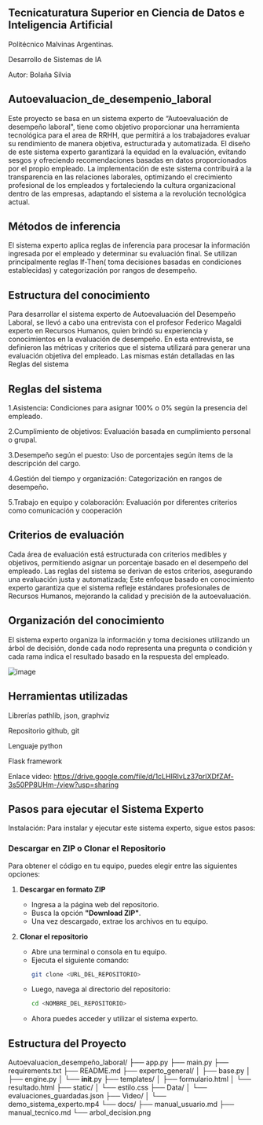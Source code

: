 ## Tecnicaturatura Superior en Ciencia de Datos e Inteligencia Artificial

Politécnico Malvinas Argentinas.

Desarrollo de Sistemas de IA

Autor: Bolaña Silvia

## Autoevaluacion_de_desempenio_laboral



Este proyecto se basa en un sistema experto de “Autoevaluación de desempeño laboral", tiene como objetivo proporcionar una herramienta tecnológica para el area de RRHH, que permitirá a los trabajadores evaluar su rendimiento de manera objetiva, estructurada y automatizada. El diseño de este sistema experto garantizará la equidad en la evaluación, evitando sesgos y ofreciendo recomendaciones basadas en datos proporcionados por el propio empleado. La implementación de este sistema contribuirá a la transparencia en las relaciones laborales, optimizando el crecimiento profesional de los empleados y fortaleciendo la cultura organizacional dentro de las empresas, adaptando el sistema a la revolución tecnológica actual.

## Métodos de inferencia

El sistema experto aplica reglas de inferencia para procesar la información ingresada por el empleado y determinar su evaluación final. Se utilizan principalmente reglas If-Then( toma decisiones basadas en condiciones establecidas) y categorización por rangos de desempeño.

## Estructura del conocimiento

Para desarrollar el sistema experto de Autoevaluación del Desempeño Laboral, se llevó a cabo una entrevista con el profesor Federico Magaldi experto en Recursos Humanos, quien brindó su experiencia y conocimientos en la evaluación de desempeño. En esta entrevista, se definieron las métricas y criterios que el sistema utilizará para generar una evaluación objetiva del empleado. Las mismas están detalladas en las Reglas del sistema 

## Reglas del sistema

   1.Asistencia: Condiciones para asignar 100% o 0% según la presencia del empleado.    

   2.Cumplimiento de objetivos: Evaluación basada en cumplimiento personal o grupal. 

   3.Desempeño según el puesto: Uso de porcentajes según ítems de la descripción del cargo.

   4.Gestión del tiempo y organización: Categorización en rangos de desempeño.

   5.Trabajo en equipo y colaboración: Evaluación por diferentes criterios como comunicación y cooperación

## Criterios de evaluación

Cada área de evaluación está estructurada con criterios medibles y objetivos, permitiendo asignar un porcentaje basado en el desempeño del empleado. Las reglas del sistema se derivan de estos criterios, asegurando una evaluación justa y automatizada; Este enfoque basado en conocimiento experto garantiza que el sistema refleje estándares profesionales de Recursos Humanos, mejorando la calidad y precisión de la autoevaluación.

## Organización del conocimiento

El sistema experto organiza la información y toma decisiones utilizando un árbol de decisión, donde cada nodo representa una pregunta o condición y cada rama indica el resultado basado en la respuesta del empleado.

![image](https://github.com/user-attachments/assets/91a86160-8d80-4a75-87dc-a925100abaf6)




## Herramientas utilizadas
Librerías pathlib, json, graphviz

Repositorio github, git

Lenguaje python

Flask framework

Enlace video: https://drive.google.com/file/d/1cLHIRIvLz37prIXDfZAf-3s50PP8UHm-/view?usp=sharing

## Pasos para ejecutar el Sistema Experto

Instalación:
Para instalar y ejecutar este sistema experto, sigue estos pasos:

### Descargar en ZIP o Clonar el Repositorio

Para obtener el código en tu equipo, puedes elegir entre las siguientes opciones:

1. **Descargar en formato ZIP**  
   - Ingresa a la página web del repositorio.  
   - Busca la opción **"Download ZIP"**.  
   - Una vez descargado, extrae los archivos en tu equipo.  

2. **Clonar el repositorio**  
   - Abre una terminal o consola en tu equipo.  
   - Ejecuta el siguiente comando:  
     ```bash
     git clone <URL_DEL_REPOSITORIO>
     ```
   - Luego, navega al directorio del repositorio:  
     ```bash
     cd <NOMBRE_DEL_REPOSITORIO>
     ```
   - Ahora puedes acceder y utilizar el sistema experto.  



                                  




## Estructura del Proyecto
Autoevaluacion_desempeño_laboral/
├── app.py
├── main.py
├── requirements.txt
├── README.md
├── experto_general/
│   ├── base.py
│   ├── engine.py
│   └── __init__.py
├── templates/
│   ├── formulario.html
│   └── resultado.html
├── static/
│   └── estilo.css
├── Data/
│   └── evaluaciones_guardadas.json
├── Video/
│   └── demo_sistema_experto.mp4
└── docs/
    ├── manual_usuario.md
    ├── manual_tecnico.md
    └── arbol_decision.png

